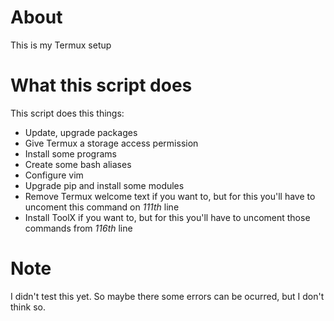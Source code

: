 # About
This is my Termux setup

# What this script does
This script does this things:
* Update, upgrade packages
* Give Termux a storage access permission
* Install some programs
* Create some bash aliases
* Configure vim
* Upgrade pip and install some modules
* Remove Termux welcome text if you want to, but for this you'll have to uncoment this command on *111th* line
* Install ToolX if you want to, but for this you'll have to uncoment those commands from *116th* line

# Note
I didn't test this yet. So maybe there some errors can be ocurred, but I don't think so.
